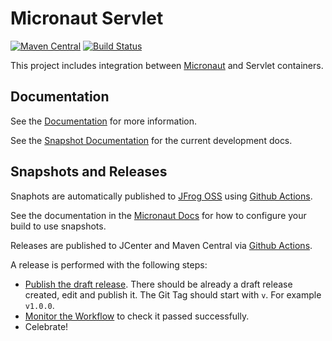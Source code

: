 # Micronaut Servlet

[![Maven Central](https://img.shields.io/maven-central/v/io.micronaut.servlet/micronaut-servlet-core.svg?label=Maven%20Central)](https://search.maven.org/search?q=g:%22io.micronaut.servlet%22%20AND%20a:%22micronaut-servlet-core%22)
[![Build Status](https://github.com/micronaut-projects/micronaut-servlet/workflows/Java%20CI/badge.svg)](https://github.com/micronaut-projects/micronaut-servlet/actions)

This project includes integration between [Micronaut](http://micronaut.io) and Servlet containers.

## Documentation

See the [Documentation](https://micronaut-projects.github.io/micronaut-servlet/1.0.x/guide) for more information. 

See the [Snapshot Documentation](https://micronaut-projects.github.io/micronaut-servlet/snapshot/guide) for the current development docs.

## Snapshots and Releases

Snaphots are automatically published to [JFrog OSS](https://oss.jfrog.org/artifactory/oss-snapshot-local/) using [Github Actions](https://github.com/micronaut-projects/micronaut-servlet/actions).

See the documentation in the [Micronaut Docs](https://docs.micronaut.io/latest/guide/index.html#usingsnapshots) for how to configure your build to use snapshots.

Releases are published to JCenter and Maven Central via [Github Actions](https://github.com/micronaut-projects/micronaut-servlet/actions).

A release is performed with the following steps:

* [Publish the draft release](https://github.com/micronaut-projects/micronaut-servlet/releases). There should be already a draft release created, edit and publish it. The Git Tag should start with `v`. For example `v1.0.0`.
* [Monitor the Workflow](https://github.com/micronaut-projects/micronaut-servlet/actions?query=workflow%3ARelease) to check it passed successfully.
* Celebrate!
